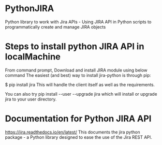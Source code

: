 # PythonJIRA
Python library to work with Jira APIs - Using JIRA API in Python scripts to programmatically create and manage JIRA objects

# Steps to install python JIRA API in localMachine
From command prompt, Download and install JIRA module using below command
The easiest (and best) way to install jira-python is through pip:

$ pip install jira
This will handle the client itself as well as the requirements.

You can also try pip install --user --upgrade jira which will install or upgrade jira to your user directory.

# Documentation for Python JIRA API
https://jira.readthedocs.io/en/latest/
This documents the jira python package - a Python library designed to ease the use of the Jira REST API.
